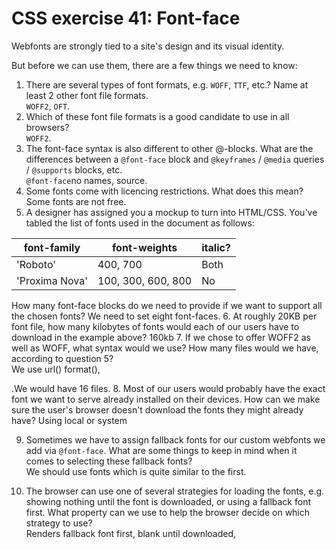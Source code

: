 # CSS exercise 41: Font-face

Webfonts are strongly tied to a site's design and its visual identity.

But before we can use them, there are a few things we need to know:

1. There are several types of font formats, e.g. `WOFF`, `TTF`, etc.? Name at least 2 other font file formats.  
`WOFF2`, `OFT`.
2. Which of these font file formats is a good candidate to use in all browsers?  
  `WOFF2`.
3. The font-face syntax is also different to other @-blocks. What are the differences between a `@font-face` block and `@keyframes` / `@media` queries / `@supports` blocks, etc.  
`@font-face`no names, source.  
4. Some fonts come with licencing restrictions. What does this mean?
Some fonts are not free.
5. A designer has assigned you a mockup to turn into HTML/CSS. You've tabled the list of fonts used in the document as follows:

font-family | font-weights | italic?
--- | --- | ---
'Roboto' | 400, 700 | Both
'Proxima Nova' | 100, 300, 600, 800 | No

How many font-face blocks do we need to provide if we want to support all the chosen fonts?
  We need to set eight font-faces. 
6. At roughly 20KB per font file, how many kilobytes of fonts would each of our users have to download in the example above?
  160kb
7. If we chose to offer WOFF2 as well as WOFF, what syntax would we use? How many files would we have, according to question 5?  
  We use url() format(),  

  .We would have 16 files. 
8. Most of our users would probably have the exact font we want to serve already installed on their devices. How can we make sure the user's browser doesn't download the fonts they might already have?
Using local or system
  
9. Sometimes we have to assign fallback fonts for our custom webfonts we add via `@font-face`. What are some things to keep in mind when it comes to selecting these fallback fonts?  
We should use fonts which is quite similar to the first. 

10. The browser can use one of several strategies for loading the fonts, e.g. showing nothing until the font is downloaded, or using a fallback font first. What property can we use to help the browser decide on which strategy to use?  
Renders fallback font first, blank until downloaded, 

